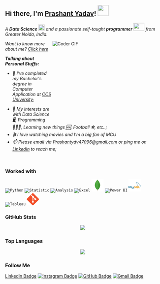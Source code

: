 ## Hi there, I'm [Prashant Yadav](https://www.linkedin.com/in/prashant-yadav-aa126027a/)! <img src="https://raw.githubusercontent.com/TheDudeThatCode/TheDudeThatCode/master/Assets/Hi.gif" width=35 height=35>

<p>
  <em>
    A <b>Data Science</b> <img src="https://raw.githubusercontent.com/TheDudeThatCode/TheDudeThatCode/master/Assets/Medal.gif" width=20 height=20> and a passionate self-taught <b>programmer</b> <img src="https://raw.githubusercontent.com/TheDudeThatCode/TheDudeThatCode/master/Assets/Developer.gif" width=35 height=25> from Greater Noida, India.
  </em>
 </p>

<img align="right" alt="Coder GIF" height=250 width=350 src="https://i.pinimg.com/originals/e4/26/70/e426702edf874b181aced1e2fa5c6cde.gif" />

<em> Want to know more about me? [Click here](https://www.linkedin.com/in/prashant-yadav-aa126027a/) </em>
<em>
  
**Talking about Personal Stuffs:**

- 💼 I’ve completed my Bachelor's degree in Computer Application at [CCS University](https://www.ccsuniversity.ac.in/);
<!-- - 👨🏽‍💻 Web Development Intern at [TULIP](https://internship.aicte-india.org/module_ulb/Dashboard/TulipMain/); -->
<!-- - 👨🏽‍💻 Java Backend Development Training at [AIF(BlackRock)](https://e2eblackrock.aiflms.in/); -->
- 🤔 My interests are with Data Science 🖥️, Programming 👨🏼‍💻, Learning new things 🆕, Football ⚽, etc..;
- 🎬 I love watching movies and I'm a big fan of MCU <img src="https://www.pngfind.com/pngs/m/173-1737725_captain-americas-shield-hd-png-download.png" width=15 height=15>
- 📫 Please email via Prashantydv47096@gmail.com or ping me on [LinkedIn](https://www.linkedin.com/in/prashant-yadav-aa126027a/) to reach me;
<!-- - 👨🏽‍💻 Visit MY Hackerrank Profile [Hackerrank](https://www.hackerrank.com/kumar_sumit32131);
- 👨🏽‍💻 Visit MY Leetcode Profile [Leetcode](https://leetcode.com/user9738RE/); -->
<br/> 
</em>

### Worked with 

<code><img height="40" src="https://1000logos.net/wp-content/uploads/2020/08/Python-Logo.png" title="Python"></code>
<code><img height="40" src="https://st4.depositphotos.com/15809744/29228/v/450/depositphotos_292281240-stock-illustration-business-statistics-logo-design-template.jpg" title="Statistic"></code>
<code><img height="40" src="https://p1.hiclipart.com/preview/523/462/484/magnifying-glass-logo-analytics-data-analysis-big-data-it-operations-analytics-business-analytics-big-data-analytics-data-warehouse-png-clipart.jpg" title="Analysis"></code>
<code><img height="40" src="https://encrypted-tbn0.gstatic.com/images?q=tbn:ANd9GcS_1ysvyeJcgojus2_wg9k2jclwoC2ybRN8ZxaB8FpFLg&s" title="Excel"></code>
<code><img height="40" src="https://raw.githubusercontent.com/devicons/devicon/master/icons/mongodb/mongodb-original.svg" title="mongodb"></code>
<code><img height="40" src="https://logos-world.net/wp-content/uploads/2022/02/Microsoft-Power-BI-Symbol.png" title="Power BI"></code>
<code><img height="40" src="https://raw.githubusercontent.com/devicons/devicon/master/icons/mysql/mysql-original-wordmark.svg" title="mysql"></code>
<code><img height="40" src="https://1000logos.net/wp-content/uploads/2022/03/Tableau-Logo.png" title="Tableau"></code>
<code><img height="40" src="https://raw.githubusercontent.com/devicons/devicon/master/icons/git/git-original.svg" title="git"></code>




### GitHub Stats

<p align="center">
  <a href = "https://github.com/Prashant-yadav-0452">
<img src="https://github-readme-stats.vercel.app/api?username=Prashantyadav&show_icons=true&title_color=ffc857&icon_color=8ac926&text_color=daf7dc&bg_color=151515&count_private=true&include_all_commits=true">
  </a>
 </p>
 
### Top Languages

<p align="center">
<a href = "https://github.com/Prashant-yadav-0452">
  <img src="https://github-readme-stats.vercel.app/api/top-langs/?username=Prashantyadav&layout=compact&title_color=ffc857&icon_color=8ac926&text_color=daf7dc&bg_color=151515&card_width=400">
</a>
</p>

### Follow Me

[Linkedin Badge](https://img.shields.io/badge/-Prashant%20Yadav-blue?style=flat-circle&logo=Linkedin&logoColor=white&link=https://www.linkedin.com/in/prashant-yadav-aa126027a/) [![Instagram Badge](https://img.shields.io/badge/-@Prashantydv47096-e02c73?style=flat-circle&labelColor=e02c73&logo=Instagram&logoColor=white&link=https://www.instagram.com/sumitkum156)](https://instagram.com/sumitkum156?igshid=ZDdkNTZiNTM= )  [![GitHub Badge](https://img.shields.io/badge/-@Prashant-Yadav-24292e?style=flat-circle&labelColor=24292e&logo=github&logoColor=white&link=https://github.com/Prashant-yadav-0452)](https://github.com/Prashant-yadav-0452) [![Gmail Badge](https://img.shields.io/badge/-@Prashantydv47096@gmail.com-d54b3d?style=flat-circle&labelColor=d54b3d&logo=gmail&logoColor=white&link=mailto:prasahantydv47096@gmail.com)](mailto:prashantydv47096@gmail.com)
